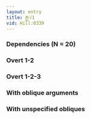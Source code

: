 ```yaml
---
layout: entry
title: རྒྱ་√1
vid: Hill:0339
---
```

### Dependencies (N = 20)


### Overt 1-2


### Overt 1-2-3


### With oblique arguments


### With unspecified obliques

